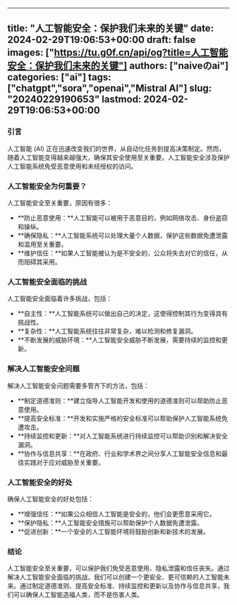 
---
title: "人工智能安全：保护我们未来的关键"
date: 2024-02-29T19:06:53+00:00
draft: false
images: ["https://tu.g0f.cn/api/og?title=人工智能安全：保护我们未来的关键"]
authors: ["naiveのai"]
categories: ["ai"]
tags: ["chatgpt","sora","openai","Mistral AI"]
slug: "20240229190653"
lastmod: 2024-02-29T19:06:53+00:00
---
### 引言

人工智能 (AI) 正在迅速改变我们的世界，从自动化任务到提高决策制定。然而，随着人工智能变得越来越强大，确保其安全使用至关重要。人工智能安全涉及保护人工智能系统免受恶意使用和未经授权的访问。

### 人工智能安全为何重要？

人工智能安全至关重要，原因有很多：

- **防止恶意使用：**人工智能可以被用于恶意目的，例如网络攻击、身份盗窃和操纵。
- **确保隐私：**人工智能系统可以处理大量个人数据，保护这些数据免遭泄露和滥用至关重要。
- **维护信任：**如果人工智能被认为是不安全的，公众将失去对它的信任，从而阻碍其采用。

### 人工智能安全面临的挑战

人工智能安全面临着许多挑战，包括：

- **自主性：**人工智能系统可以做出自己的决定，这使得控制其行为变得具有挑战性。
- **复杂性：**人工智能系统往往非常复杂，难以检测和修复漏洞。
- **不断发展的威胁环境：**人工智能安全威胁不断发展，需要持续的监控和更新。

### 解决人工智能安全问题

解决人工智能安全问题需要多管齐下的方法，包括：

- **制定道德准则：**建立指导人工智能开发和使用的道德准则可以帮助防止恶意使用。
- **提高安全标准：**开发和实施严格的安全标准可以帮助保护人工智能系统免遭攻击。
- **持续监控和更新：**对人工智能系统进行持续监控可以帮助识别和解决安全漏洞。
- **协作与信息共享：**在政府、行业和学术界之间分享人工智能安全信息和最佳实践对于应对威胁至关重要。

### 人工智能安全的好处

确保人工智能安全的好处包括：

- **增强信任：**如果公众相信人工智能是安全的，他们会更愿意采用它。
- **保护隐私：**人工智能安全措施可以帮助保护个人数据免遭泄露。
- **促进创新：**一个安全的人工智能环境将鼓励创新和新技术的发展。

### 结论

人工智能安全至关重要，可以保护我们免受恶意使用、隐私泄露和信任丧失。通过解决人工智能安全面临的挑战，我们可以创建一个更安全、更可信赖的人工智能未来。通过制定道德准则、提高安全标准、持续监控和更新以及协作与信息共享，我们可以确保人工智能造福人类，而不是伤害人类。